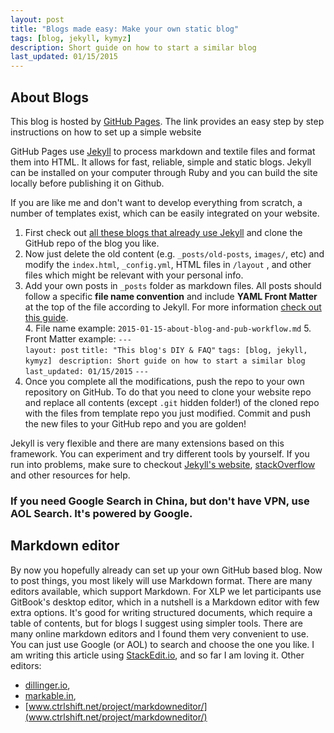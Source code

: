 ```yaml
---
layout: post
title: "Blogs made easy: Make your own static blog"
tags: [blog, jekyll, kymyz]
description: Short guide on how to start a similar blog
last_updated: 01/15/2015
---
```


## About Blogs ##

This blog is hosted by [GitHub Pages](https://pages.github.com/). The link provides an easy step by step instructions on how to set up a simple website

GitHub Pages use [Jekyll](http://jekyllrb.com/) to process markdown and textile files and format them into HTML. It allows for fast, reliable, simple and static blogs. Jekyll can be installed on your computer through Ruby and you can build the site locally before publishing it on Github. 

If you are like me and don't want to develop everything from scratch, a number of templates exist, which can be easily integrated on your website.

1. First check out [all these blogs that already use Jekyll](https://github.com/jekyll/jekyll/wiki/sites) and clone the GitHub repo of the blog you like.
2. Now just delete the old content (e.g. `_posts/old-posts`, `images/`, etc) and modify the `index.html`, `_config.yml`, HTML files in `/layout` , and other files which might be relevant with your personal info.
3. Add your own posts in `_posts` folder as markdown files. All posts should follow a specific **file name convention** and include **YAML Front Matter** at the top of the file according to Jekyll. For more information [check out this guide](http://jekyllrb.com/docs/posts/).  
	4. File name example: `2015-01-15-about-blog-and-pub-workflow.md`
	5. Front Matter example: 
`---`    
`layout: post`
`title: "This blog's DIY & FAQ"`
`tags: [blog, jekyll, kymyz]`
` description: Short guide on how to start a similar blog`
` last_updated: 01/15/2015 `
`---`
6. Once you complete all the modifications, push the repo to your own repository on GitHub. To do that you need to clone your website repo and replace all contents (except `.git` hidden folder!) of the cloned repo with the files from template repo you just modified. Commit and push the new files to your GitHub repo and you are golden!

Jekyll is very flexible and there are many extensions based on this framework. You can experiment and try different tools by yourself. If you run into problems, make sure to checkout [Jekyll's website](http://jekyllrb.com/), [stackOverflow](http://stackoverflow.com/) and other resources for help. 

### If you need Google Search in China, but don't have VPN, use AOL Search. It's powered by Google. ###

## Markdown editor ##

By now you hopefully already can set up your own GitHub based blog. Now to post things, you most likely will use Markdown format. There are many editors available, which support Markdown. For XLP we let participants use GitBook's desktop editor, which in a nutshell is a Markdown editor with few extra options. It's good for writing structured documents, which require a table of contents, but for blogs I suggest using simpler tools. There are many online markdown editors and I found them very convenient to use. You can just use Google (or AOL) to search and choose the one you like. I am writing this article using [StackEdit.io](https://stackedit.io/), and so far I am loving it.
Other editors:

 -  [dillinger.io](dillinger.io),
 -  [markable.in](markable.in), 
 - [www.ctrlshift.net/project/markdowneditor/](www.ctrlshift.net/project/markdowneditor/)





